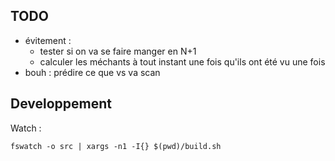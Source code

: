 

## TODO

- évitement :
    - tester si on va se faire manger en N+1
    - calculer les méchants à tout instant une fois qu'ils ont été vu une fois
- bouh : prédire ce que vs va scan

## Developpement

Watch :
```
fswatch -o src | xargs -n1 -I{} $(pwd)/build.sh
```
